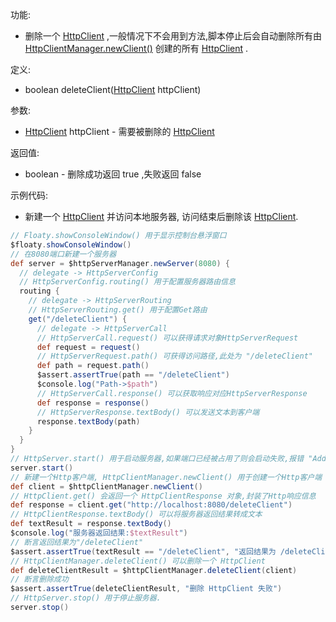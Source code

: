 功能:

+ 删除一个 [HttpClient](/API/Network/HttpClient/HttpClient/README.md)
  ,一般情况下不会用到方法,脚本停止后会自动删除所有由 [HttpClientManager.newClient()](/API/Network/HttpClient/HttpClientManager/README.md?id=newClient)
  创建的所有 [HttpClient](/API/Network/HttpClient/HttpClient/README.md) .

定义:

+ boolean deleteClient([HttpClient](/API/Network/HttpClient/HttpClient/README.md) httpClient)

参数:

+ [HttpClient](/API/Network/HttpClient/HttpClient/README.md) httpClient -
  需要被删除的 [HttpClient](/API/Network/HttpClient/HttpClient/README.md)

返回值:

+ boolean - 删除成功返回 true ,失败返回 false

示例代码:

+ 新建一个 [HttpClient](/API/Network/HttpClient/HttpClient/README.md) 并访问本地服务器,
  访问结束后删除该 [HttpClient](/API/Network/HttpClient/HttpClient/README.md).

```groovy
// Floaty.showConsoleWindow() 用于显示控制台悬浮窗口
$floaty.showConsoleWindow()
// 在8080端口新建一个服务器
def server = $httpServerManager.newServer(8080) {
  // delegate -> HttpServerConfig
  // HttpServerConfig.routing() 用于配置服务器路由信息
  routing {
    // delegate -> HttpServerRouting
    // HttpServerRouting.get() 用于配置Get路由
    get("/deleteClient") {
      // delegate -> HttpServerCall
      // HttpServerCall.request() 可以获得请求对象HttpServerRequest
      def request = request()
      // HttpServerRequest.path() 可获得访问路径,此处为 "/deleteClient"
      def path = request.path()
      $assert.assertTrue(path == "/deleteClient")
      $console.log("Path->$path")
      // HttpServerCall.response() 可以获取响应对应HttpServerResponse
      def response = response()
      // HttpServerResponse.textBody() 可以发送文本到客户端
      response.textBody(path)
    }
  }
}
// HttpServer.start() 用于启动服务器,如果端口已经被占用了则会启动失败,报错 "Address already in use"
server.start()
// 新建一个Http客户端, HttpClientManager.newClient() 用于创建一个Http客户端
def client = $httpClientManager.newClient()
// HttpClient.get() 会返回一个 HttpClientResponse 对象,封装了Http响应信息
def response = client.get("http://localhost:8080/deleteClient")
// HttpClientResponse.textBody() 可以将服务器返回结果转成文本
def textResult = response.textBody()
$console.log("服务器返回结果:$textResult")
// 断言返回结果为"/deleteClient"
$assert.assertTrue(textResult == "/deleteClient", "返回结果为 /deleteClient")
// HttpClientManager.deleteClient() 可以删除一个 HttpClient
def deleteClientResult = $httpClientManager.deleteClient(client)
// 断言删除成功
$assert.assertTrue(deleteClientResult, "删除 HttpClient 失败")
// HttpServer.stop() 用于停止服务器.
server.stop()
```